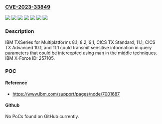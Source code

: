 ### [CVE-2023-33849](https://cve.mitre.org/cgi-bin/cvename.cgi?name=CVE-2023-33849)
![](https://img.shields.io/static/v1?label=Product&message=CICS%20TX%20Advanced&color=blue)
![](https://img.shields.io/static/v1?label=Product&message=CICS%20TX%20Standard&color=blue)
![](https://img.shields.io/static/v1?label=Product&message=TXSeries%20for%20Multiplatforms&color=blue)
![](https://img.shields.io/static/v1?label=Version&message=%3D%2010.1%2C%2011.1%20&color=brighgreen)
![](https://img.shields.io/static/v1?label=Version&message=%3D%2011.1%20&color=brighgreen)
![](https://img.shields.io/static/v1?label=Version&message=%3D%208.1%2C%208.2%2C%209.1%20&color=brighgreen)
![](https://img.shields.io/static/v1?label=Vulnerability&message=CWE-311%20Missing%20Encryption%20of%20Sensitive%20Data&color=brighgreen)

### Description

IBM TXSeries for Multiplatforms 8.1, 8.2, 9.1, CICS TX Standard, 11.1, CICS TX Advanced 10.1, and 11.1 could transmit sensitive information in query parameters that could be intercepted using man in the middle techniques.  IBM X-Force ID:  257105.

### POC

#### Reference
- https://www.ibm.com/support/pages/node/7001687

#### Github
No PoCs found on GitHub currently.


